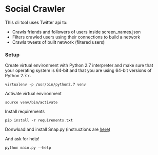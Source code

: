 # Social Crawler

This cli tool uses Twitter api to:
- Crawls friends and followers of users inside screen_names.json
- Filters crawled users using their connections to build a network
- Crawls tweets of built network (filtered users)

### Setup

Create virtual environment with Python 2.7 interpreter and make sure that your operating system is 64-bit and that you are using 64-bit versions of Python 2.7.x.

`virtualenv -p /usr/bin/python2.7 venv`

Activate virtual environment

`source venv/bin/activate`

Install requirements

`pip install -r requirements.txt`

Donwload and install Snap.py (instructions are [here](https://snap.stanford.edu/snappy/#download))

And ask for help!

`python main.py --help`